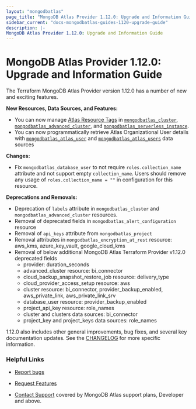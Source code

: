 ```yaml
---
layout: "mongodbatlas"
page_title: "MongoDB Atlas Provider 1.12.0: Upgrade and Information Guide"
sidebar_current: "docs-mongodbatlas-guides-1120-upgrade-guide"
description: |-
MongoDB Atlas Provider 1.12.0: Upgrade and Information Guide
---
```


# MongoDB Atlas Provider 1.12.0: Upgrade and Information Guide

The Terraform MongoDB Atlas Provider version 1.12.0 has a number of new and exciting features.

**New Resources, Data Sources, and Features:**
- You can now manage [Atlas Resource Tags](https://www.mongodb.com/docs/atlas/tags/)  in [`mongodbatlas_cluster`](https://registry.terraform.io/providers/mongodb/mongodbatlas/latest/docs/resources/cluster), [`mongodbatlas_advanced_cluster`](https://registry.terraform.io/providers/mongodb/mongodbatlas/latest/docs/resources/advanced_cluster), and [`mongodbatlas_serverless_instance`](https://registry.terraform.io/providers/mongodb/mongodbatlas/latest/docs/resources/serverless_instance). 
- You can now programmatically retrieve Atlas Organizational User details with [`mongodbatlas_atlas_user`](https://registry.terraform.io/providers/mongodb/mongodbatlas/latest/docs/data-sources/atlas_user) and [`mongodbatlas_atlas_users`](https://registry.terraform.io/providers/mongodb/mongodbatlas/latest/docs/data-sources/atlas_users) data sources 

**Changes:**   
- Fix `mongodbatlas_database_user` to not require `roles.collection_name` attribute and not support empty `collection_name`. Users should remove any usage of `roles.collection_name = ""` in configuration for this resource.


**Deprecations and Removals:**   
- Deprecation of `labels` attribute in `mongodbatlas_cluster` and `mongodbatlas_advanced_cluster` resources.
- Removal of deprecated fields in `mongodbatlas_alert_configuration` resource
- Removal of `api_keys` attribute from `mongodbatlas_project`
- Removal attributes in `mongodbatlas_encryption_at_rest` resource: aws_kms, azure_key_vault, google_cloud_kms 
- Removal of below additional MongoDB Atlas Terraform Provider v1.12.0 deprecated fields
  - provider: duration_seconds
  - advanced_cluster resource: bi_connector
  - cloud_backup_snapshot_restore_job resource: delivery_type
  - cloud_provider_access_setup resource: aws
  - cluster resource: bi_connector, provider_backup_enabled, aws_private_link, aws_private_link_srv
  - database_user resource: provider_backup_enabled
  - project_api_key resource: role_names
  - cluster and clusters data sources: bi_connector
  - project_key and project_keys data sources: role_names


1.12.0 also includes other general improvements, bug fixes, and several key documentation updates. See the [CHANGELOG](https://github.com/mongodb/terraform-provider-mongodbatlas/blob/master/CHANGELOG.md) for more specific information.


### Helpful Links

* [Report bugs](https://github.com/mongodb/terraform-provider-mongodbatlas/issues)

* [Request Features](https://feedback.mongodb.com/forums/924145-atlas?category_id=370723)

* [Contact Support](https://docs.atlas.mongodb.com/support/) covered by MongoDB Atlas support plans, Developer and above.
